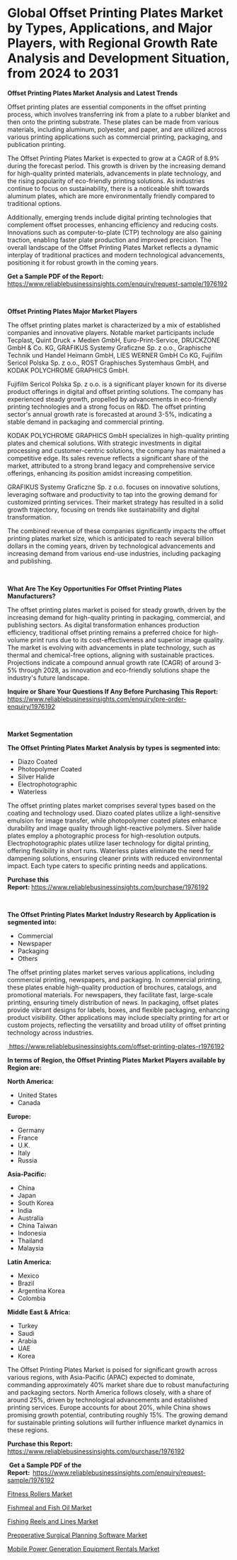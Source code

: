 <p><h1>Global Offset Printing Plates Market by Types, Applications, and Major Players, with Regional Growth Rate Analysis and Development Situation, from 2024 to 2031</h1></p><p><strong>Offset Printing Plates Market Analysis and Latest Trends</strong></p>
<p><p>Offset printing plates are essential components in the offset printing process, which involves transferring ink from a plate to a rubber blanket and then onto the printing substrate. These plates can be made from various materials, including aluminum, polyester, and paper, and are utilized across various printing applications such as commercial printing, packaging, and publication printing.</p><p>The Offset Printing Plates Market is expected to grow at a CAGR of 8.9% during the forecast period. This growth is driven by the increasing demand for high-quality printed materials, advancements in plate technology, and the rising popularity of eco-friendly printing solutions. As industries continue to focus on sustainability, there is a noticeable shift towards aluminum plates, which are more environmentally friendly compared to traditional options.</p><p>Additionally, emerging trends include digital printing technologies that complement offset processes, enhancing efficiency and reducing costs. Innovations such as computer-to-plate (CTP) technology are also gaining traction, enabling faster plate production and improved precision. The overall landscape of the Offset Printing Plates Market reflects a dynamic interplay of traditional practices and modern technological advancements, positioning it for robust growth in the coming years.</p></p>
<p><strong>Get a Sample PDF of the Report:&nbsp;</strong> <a href="https://www.reliablebusinessinsights.com/enquiry/request-sample/1976192?utm_campaign=1119&utm_medium=2&utm_source=Github&utm_content=ia&utm_term=14112024&utm_id=offset-printing-plates">https://www.reliablebusinessinsights.com/enquiry/request-sample/1976192</a></p>
<p>&nbsp;</p>
<p><strong>Offset Printing Plates Major Market Players</strong></p>
<p><p>The offset printing plates market is characterized by a mix of established companies and innovative players. Notable market participants include Tecplast, Quint Druck + Medien GmbH, Euro-Print-Service, DRUCKZONE GmbH & Co. KG, GRAFIKUS Systemy Graficzne Sp. z o.o., Graphische Technik und Handel Heimann GmbH, LIES WERNER GmbH Co KG, Fujifilm Sericol Polska Sp. z o.o., ROST Graphisches Systemhaus GmbH, and KODAK POLYCHROME GRAPHICS GmbH.</p><p>Fujifilm Sericol Polska Sp. z o.o. is a significant player known for its diverse product offerings in digital and offset printing solutions. The company has experienced steady growth, propelled by advancements in eco-friendly printing technologies and a strong focus on R&D. The offset printing sector's annual growth rate is forecasted at around 3-5%, indicating a stable demand in packaging and commercial printing.</p><p>KODAK POLYCHROME GRAPHICS GmbH specializes in high-quality printing plates and chemical solutions. With strategic investments in digital processing and customer-centric solutions, the company has maintained a competitive edge. Its sales revenue reflects a significant share of the market, attributed to a strong brand legacy and comprehensive service offerings, enhancing its position amidst increasing competition.</p><p>GRAFIKUS Systemy Graficzne Sp. z o.o. focuses on innovative solutions, leveraging software and productivity to tap into the growing demand for customized printing services. Their market strategy has resulted in a solid growth trajectory, focusing on trends like sustainability and digital transformation.</p><p>The combined revenue of these companies significantly impacts the offset printing plates market size, which is anticipated to reach several billion dollars in the coming years, driven by technological advancements and increasing demand from various end-use industries, including packaging and publishing.</p></p>
<p>&nbsp;</p>
<p><strong>What Are The Key Opportunities For Offset Printing Plates Manufacturers?</strong></p>
<p><p>The offset printing plates market is poised for steady growth, driven by the increasing demand for high-quality printing in packaging, commercial, and publishing sectors. As digital transformation enhances production efficiency, traditional offset printing remains a preferred choice for high-volume print runs due to its cost-effectiveness and superior image quality. The market is evolving with advancements in plate technology, such as thermal and chemical-free options, aligning with sustainable practices. Projections indicate a compound annual growth rate (CAGR) of around 3-5% through 2028, as innovation and eco-friendly solutions shape the industry's future landscape.</p></p>
<p><strong>Inquire or Share Your Questions If Any Before Purchasing This Report:</strong> <a href="https://www.reliablebusinessinsights.com/enquiry/pre-order-enquiry/1976192?utm_campaign=1119&utm_medium=2&utm_source=Github&utm_content=ia&utm_term=14112024&utm_id=offset-printing-plates">https://www.reliablebusinessinsights.com/enquiry/pre-order-enquiry/1976192</a></p>
<p>&nbsp;</p>
<p><strong>Market Segmentation</strong></p>
<p><strong>The Offset Printing Plates Market Analysis by types is segmented into:</strong></p>
<p><ul><li>Diazo Coated</li><li>Photopolymer Coated</li><li>Silver Halide</li><li>Electrophotographic</li><li>Waterless</li></ul></p>
<p><p>The offset printing plates market comprises several types based on the coating and technology used. Diazo coated plates utilize a light-sensitive emulsion for image transfer, while photopolymer coated plates enhance durability and image quality through light-reactive polymers. Silver halide plates employ a photographic process for high-resolution outputs. Electrophotographic plates utilize laser technology for digital printing, offering flexibility in short runs. Waterless plates eliminate the need for dampening solutions, ensuring cleaner prints with reduced environmental impact. Each type caters to specific printing needs and applications.</p></p>
<p><strong>Purchase this Report:&nbsp;</strong><a href="https://www.reliablebusinessinsights.com/purchase/1976192?utm_campaign=1119&utm_medium=2&utm_source=Github&utm_content=ia&utm_term=14112024&utm_id=offset-printing-plates">https://www.reliablebusinessinsights.com/purchase/1976192</a></p>
<p>&nbsp;</p>
<p><strong>The Offset Printing Plates Market Industry Research by Application is segmented into:</strong></p>
<p><ul><li>Commercial</li><li>Newspaper</li><li>Packaging</li><li>Others</li></ul></p>
<p><p>The offset printing plates market serves various applications, including commercial printing, newspapers, and packaging. In commercial printing, these plates enable high-quality production of brochures, catalogs, and promotional materials. For newspapers, they facilitate fast, large-scale printing, ensuring timely distribution of news. In packaging, offset plates provide vibrant designs for labels, boxes, and flexible packaging, enhancing product visibility. Other applications may include specialty printing for art or custom projects, reflecting the versatility and broad utility of offset printing technology across industries.</p></p>
<p><a href="https://www.reliablebusinessinsights.com/offset-printing-plates-r1976192?utm_campaign=1119&utm_medium=2&utm_source=Github&utm_content=ia&utm_term=14112024&utm_id=offset-printing-plates">&nbsp;https://www.reliablebusinessinsights.com/offset-printing-plates-r1976192</a></p>
<p><strong>In terms of Region, the Offset Printing Plates Market Players available by Region are:</strong></p>
<p>
    <p> <strong> North America: </strong>
        <ul>
            <li>United States</li>
            <li>Canada</li>
        </ul>
        </p> 
    <p> <strong> Europe: </strong>
        <ul>
            <li>Germany</li>
            <li>France</li>
            <li>U.K.</li>
            <li>Italy</li>
            <li>Russia</li>
        </ul>
        </p> 
    <p> <strong> Asia-Pacific: </strong>
        <ul>
            <li>China</li>
            <li>Japan</li>
            <li>South Korea</li>
            <li>India</li>
            <li>Australia</li>
            <li>China Taiwan</li>
            <li>Indonesia</li>
            <li>Thailand</li>
            <li>Malaysia</li>
        </ul>
        </p> 
    <p> <strong> Latin America: </strong>
        <ul>
            <li>Mexico</li>
            <li>Brazil</li>
            <li>Argentina Korea</li>
            <li>Colombia</li>
        </ul>
        </p> 
    <p> <strong> Middle East & Africa: </strong>
        <ul>
            <li>Turkey</li>
            <li>Saudi</li>
            <li>Arabia</li>
            <li>UAE</li>
            <li>Korea</li>
        </ul>
    </p>
    </p>
<p><p>The Offset Printing Plates Market is poised for significant growth across various regions, with Asia-Pacific (APAC) expected to dominate, commanding approximately 40% market share due to robust manufacturing and packaging sectors. North America follows closely, with a share of around 25%, driven by technological advancements and established printing services. Europe accounts for about 20%, while China shows promising growth potential, contributing roughly 15%. The growing demand for sustainable printing solutions will further influence market dynamics in these regions.</p></p>
<p><strong>Purchase this Report: </strong><a href="https://www.reliablebusinessinsights.com/purchase/1976192?utm_campaign=1119&utm_medium=2&utm_source=Github&utm_content=ia&utm_term=14112024&utm_id=offset-printing-plates">https://www.reliablebusinessinsights.com/purchase/1976192</a></p>
<p>&nbsp;<strong>Get a Sample PDF of the Report:&nbsp;&nbsp;</strong><a href="https://www.reliablebusinessinsights.com/enquiry/request-sample/1976192?utm_campaign=1119&utm_medium=2&utm_source=Github&utm_content=ia&utm_term=14112024&utm_id=offset-printing-plates">https://www.reliablebusinessinsights.com/enquiry/request-sample/1976192</a></p>
<p><strong></strong></p>
<p><p><a href="https://www.linkedin.com/pulse/regulatory-landscape-its-influence-global-fitness-rollers-market-8uxtf?utm_campaign=1119&utm_medium=2&utm_source=Github&utm_content=ia&utm_term=14112024&utm_id=offset-printing-plates">Fitness Rollers Market</a></p><p><a href="https://www.linkedin.com/pulse/fishmeal-fish-oil-market-regional-outlook-competition-2024-2031-zan7f?utm_campaign=1119&utm_medium=2&utm_source=Github&utm_content=ia&utm_term=14112024&utm_id=offset-printing-plates">Fishmeal and Fish Oil Market</a></p><p><a href="https://www.linkedin.com/pulse/fishing-reels-lines-market-evolution-future-outlook-forecasting-uwwic?utm_campaign=1119&utm_medium=2&utm_source=Github&utm_content=ia&utm_term=14112024&utm_id=offset-printing-plates">Fishing Reels and Lines Market</a></p><p><a href="https://issuu.com/reportprime-2/docs/preoperative-surgical-planning-soft_ab7e9412c94309?utm_campaign=1119&utm_medium=2&utm_source=Github&utm_content=ia&utm_term=14112024&utm_id=offset-printing-plates">Preoperative Surgical Planning Software Market</a></p><p><a href="https://issuu.com/reportprime-2/docs/mobile-power-generation-equipment-r_bb2aea01324a36?utm_campaign=1119&utm_medium=2&utm_source=Github&utm_content=ia&utm_term=14112024&utm_id=offset-printing-plates">Mobile Power Generation Equipment Rentals Market</a></p></p>